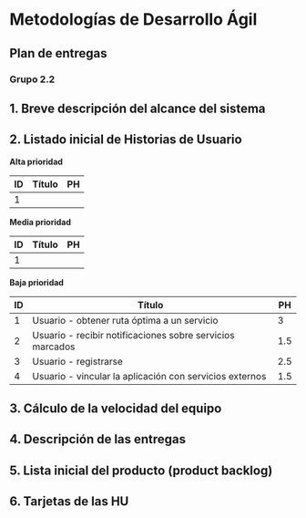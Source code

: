 # Metodologías de Desarrollo Ágil

## Plan de entregas

### Grupo 2.2



## 1. Breve descripción del alcance del sistema



## 2. Listado inicial de Historias de Usuario

**Alta prioridad**

| ID   | Título | PH   |
| ---- | ------ | ---- |
| 1    |        |      |

**Media prioridad**

| ID   | Título | PH   |
| ---- | ------ | ---- |
| 1    |        |      |

**Baja prioridad**

|   ID | Título                                                    |   PH |
| ---- | ------                                                    | ---- |
|    1 | Usuario - obtener ruta óptima a un servicio               |    3 |
|    2 | Usuario - recibir notificaciones sobre servicios marcados |  1.5 |
|    3 | Usuario - registrarse                                     |  2.5 |
|    4 | Usuario - vincular la aplicación con servicios externos   |  1.5 |



## 3. Cálculo de la velocidad del equipo



## 4. Descripción de las entregas



## 5. Lista inicial del producto (product backlog)



## 6. Tarjetas de las HU






